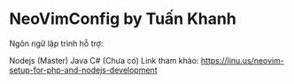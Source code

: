 # NeoVimConfig by Tuấn Khanh

Ngôn ngữ lập trình hỗ trợ:

Nodejs (Master)
Java
C# (Chưa có)
Link tham khảo:
https://linu.us/neovim-setup-for-php-and-nodejs-development
